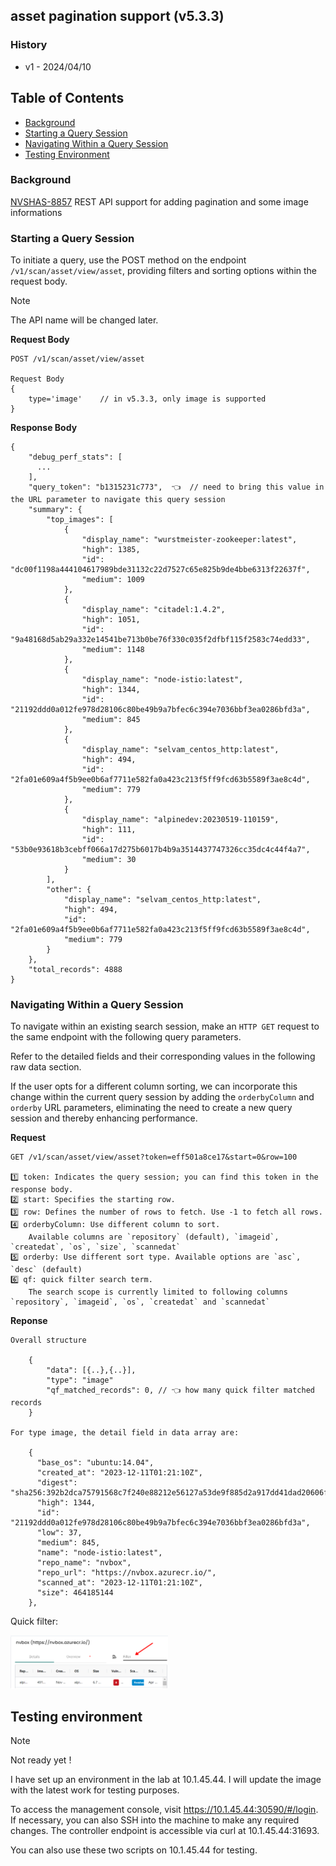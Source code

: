 ## asset pagination support (v5.3.3)

### History

- v1 - 2024/04/10

## Table of Contents

- [Background](#background)
- [Starting a Query Session](#starting-a-query-session)
- [Navigating Within a Query Session](#navigating-within-a-query-session)
- [Testing Environment](#testing-environment)

### Background

[NVSHAS-8857](https://jira.suse.com/browse/NVSHAS-8857?filter=-1)
REST API support for adding pagination and some image informations

### Starting a Query Session

To initiate a query, use the POST method on the endpoint `/v1/scan/asset/view/asset`, providing filters and sorting options within the request body.

> [!NOTE]
> The API name will be changed later.

**Request Body**

```
POST /v1/scan/asset/view/asset

Request Body
{
    type='image'    // in v5.3.3, only image is supported
}
```

**Response Body**

```
{
    "debug_perf_stats": [
      ...
    ],
    "query_token": "b1315231c773",  👈  // need to bring this value in the URL parameter to navigate this query session
    "summary": {
        "top_images": [
            {
                "display_name": "wurstmeister-zookeeper:latest",
                "high": 1385,
                "id": "dc00f1198a444104617989bde31132c22d7527c65e825b9de4bbe6313f22637f",
                "medium": 1009
            },
            {
                "display_name": "citadel:1.4.2",
                "high": 1051,
                "id": "9a48168d5ab29a332e14541be713b0be76f330c035f2dfbf115f2583c74edd33",
                "medium": 1148
            },
            {
                "display_name": "node-istio:latest",
                "high": 1344,
                "id": "21192ddd0a012fe978d28106c80be49b9a7bfec6c394e7036bbf3ea0286bfd3a",
                "medium": 845
            },
            {
                "display_name": "selvam_centos_http:latest",
                "high": 494,
                "id": "2fa01e609a4f5b9ee0b6af7711e582fa0a423c213f5ff9fcd63b5589f3ae8c4d",
                "medium": 779
            },
            {
                "display_name": "alpinedev:20230519-110159",
                "high": 111,
                "id": "53b0e93618b3cebff066a17d275b6017b4b9a3514437747326cc35dc4c44f4a7",
                "medium": 30
            }
        ],
        "other": {
            "display_name": "selvam_centos_http:latest",
            "high": 494,
            "id": "2fa01e609a4f5b9ee0b6af7711e582fa0a423c213f5ff9fcd63b5589f3ae8c4d",
            "medium": 779
        }
    },
    "total_records": 4888
}
```

### Navigating Within a Query Session

To navigate within an existing search session, make an `HTTP GET` request to the same endpoint with the following query parameters.

Refer to the detailed fields and their corresponding values in the following raw data section.

If the user opts for a different column sorting, we can incorporate this change within the current query session by adding the `orderbyColumn` and `orderby` URL parameters, eliminating the need to create a new query session and thereby enhancing performance.

**Request**

```
GET /v1/scan/asset/view/asset?token=eff501a8ce17&start=0&row=100

1️⃣ token: Indicates the query session; you can find this token in the response body.
2️⃣ start: Specifies the starting row.
3️⃣ row: Defines the number of rows to fetch. Use -1 to fetch all rows.
4️⃣ orderbyColumn: Use different column to sort.
    Available columns are `repository` (default), `imageid`, `createdat`, `os`, `size`, `scannedat`
5️⃣ orderby: Use different sort type. Available options are `asc`, `desc` (default)
6️⃣ qf: quick filter search term.
    The search scope is currently limited to following columns `repository`, `imageid`, `os`, `createdat` and `scannedat`
```

**Reponse**

```
Overall structure

    {
        "data": [{..},{..}],
        "type": "image"
        "qf_matched_records": 0, // 👈 how many quick filter matched records
    }

For type image, the detail field in data array are:

    {
      "base_os": "ubuntu:14.04",
      "created_at": "2023-12-11T01:21:10Z",
      "digest": "sha256:392b2dca75791568c7f240e88212e56127a53de9f885d2a917dd41dad20606f2",
      "high": 1344,
      "id": "21192ddd0a012fe978d28106c80be49b9a7bfec6c394e7036bbf3ea0286bfd3a",
      "low": 37,
      "medium": 845,
      "name": "node-istio:latest",
      "repo_name": "nvbox",
      "repo_url": "https://nvbox.azurecr.io/",
      "scanned_at": "2023-12-11T01:21:10Z",
      "size": 464185144
    },
```

Quick filter:

<p align="left">
<img src="./materials/asset-pagination-1.png" width="50%">
</p>

## Testing environment

> [!NOTE]
> Not ready yet !

I have set up an environment in the lab at 10.1.45.44. I will update the image with the latest work for testing purposes.

To access the management console, visit https://10.1.45.44:30590/#/login.
If necessary, you can also SSH into the machine to make any required changes.
The controller endpoint is accessible via curl at 10.1.45.44:31693.

You can also use these two scripts on 10.1.45.44 for testing.
